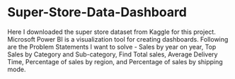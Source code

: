 # Super-Store-Data-Dashboard
Here I downloaded the super store dataset from Kaggle for this project. 
Microsoft Power BI is a visualization tool for creating dashboards.
Following are the Problem Statements I want to solve - Sales by year on year, Top Sales by Category and Sub-category, Find Total sales, Average Delivery Time, Percentage of sales by region, and Percentage of sales by shipping mode.
